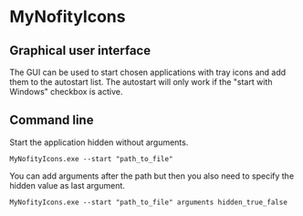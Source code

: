 # MyNofityIcons

## Graphical user interface

The GUI can be used to start chosen applications with tray icons and add them to the autostart list. The autostart will only work if the "start with Windows" checkbox is active.

## Command line

Start the application hidden without arguments.
```
MyNofityIcons.exe --start "path_to_file"
```
You can add arguments after the path but then you also need to specify the hidden value as last argument.
```
MyNofityIcons.exe --start "path_to_file" arguments hidden_true_false
```